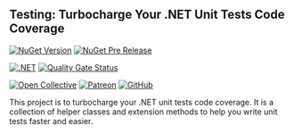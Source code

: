 ## Testing: Turbocharge Your .NET Unit Tests Code Coverage

[![NuGet Version](https://img.shields.io/nuget/v/wangkanai.testing)](https://www.nuget.org/packages/wangkanai.testing)
[![NuGet Pre Release](https://img.shields.io/nuget/vpre/wangkanai.testing)](https://www.nuget.org/packages/wangkanai.testing)

[![.NET](https://github.com/wangkanai/wangkanai/actions/workflows/dotnet.yml/badge.svg)](https://github.com/wangkanai/wangkanai/actions/workflows/dotnet.yml)
[![Quality Gate Status](https://sonarcloud.io/api/project_badges/measure?project=wangkanai_github&metric=alert_status)](https://sonarcloud.io/summary/new_code?id=wangkanai_github)

[![Open Collective](https://img.shields.io/badge/open%20collective-support%20me-3385FF.svg)](https://opencollective.com/wangkanai)
[![Patreon](https://img.shields.io/badge/patreon-support%20me-d9643a.svg)](https://www.patreon.com/wangkanai)
[![GitHub](https://img.shields.io/github/license/wangkanai/wangkanai)](https://github.com/wangkanai/wangkanai/blob/main/LICENSE)

This project is to turbocharge your .NET unit tests code coverage. It is a collection of helper classes and extension
methods to help you write unit tests faster and easier.
